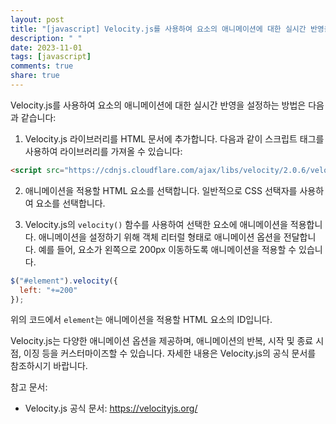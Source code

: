 ```yaml
---
layout: post
title: "[javascript] Velocity.js를 사용하여 요소의 애니메이션에 대한 실시간 반영을 설정할 수 있나요?"
description: " "
date: 2023-11-01
tags: [javascript]
comments: true
share: true
---
```


Velocity.js를 사용하여 요소의 애니메이션에 대한 실시간 반영을 설정하는 방법은 다음과 같습니다:

1. Velocity.js 라이브러리를 HTML 문서에 추가합니다. 다음과 같이 스크립트 태그를 사용하여 라이브러리를 가져올 수 있습니다:

```html
<script src="https://cdnjs.cloudflare.com/ajax/libs/velocity/2.0.6/velocity.min.js"></script>
```

2. 애니메이션을 적용할 HTML 요소를 선택합니다. 일반적으로 CSS 선택자를 사용하여 요소를 선택합니다.

3. Velocity.js의 `velocity()` 함수를 사용하여 선택한 요소에 애니메이션을 적용합니다. 애니메이션을 설정하기 위해 객체 리터럴 형태로 애니메이션 옵션을 전달합니다. 예를 들어, 요소가 왼쪽으로 200px 이동하도록 애니메이션을 적용할 수 있습니다.

```javascript
$("#element").velocity({
  left: "+=200"
});
```

위의 코드에서 `element`는 애니메이션을 적용할 HTML 요소의 ID입니다.

Velocity.js는 다양한 애니메이션 옵션을 제공하며, 애니메이션의 반복, 시작 및 종료 시점, 이징 등을 커스터마이즈할 수 있습니다. 자세한 내용은 Velocity.js의 공식 문서를 참조하시기 바랍니다.

참고 문서:
- Velocity.js 공식 문서: https://velocityjs.org/